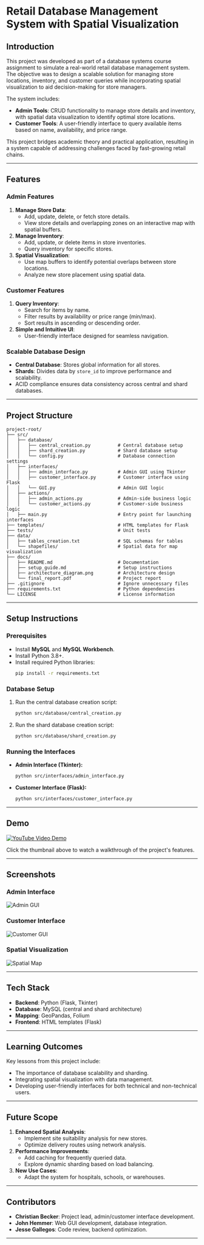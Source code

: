 # **Retail Database Management System with Spatial Visualization**

## **Introduction**

This project was developed as part of a database systems course assignment to simulate a real-world retail database management system. The objective was to design a scalable solution for managing store locations, inventory, and customer queries while incorporating spatial visualization to aid decision-making for store managers.

The system includes:
- **Admin Tools**: CRUD functionality to manage store details and inventory, with spatial data visualization to identify optimal store locations.
- **Customer Tools**: A user-friendly interface to query available items based on name, availability, and price range.

This project bridges academic theory and practical application, resulting in a system capable of addressing challenges faced by fast-growing retail chains.

---

## **Features**

### **Admin Features**
1. **Manage Store Data**:
   - Add, update, delete, or fetch store details.
   - View store details and overlapping zones on an interactive map with spatial buffers.
2. **Manage Inventory**:
   - Add, update, or delete items in store inventories.
   - Query inventory for specific stores.
3. **Spatial Visualization**:
   - Use map buffers to identify potential overlaps between store locations.
   - Analyze new store placement using spatial data.

### **Customer Features**
1. **Query Inventory**:
   - Search for items by name.
   - Filter results by availability or price range (min/max).
   - Sort results in ascending or descending order.
2. **Simple and Intuitive UI**:
   - User-friendly interface designed for seamless navigation.

### **Scalable Database Design**
- **Central Database**: Stores global information for all stores.
- **Shards**: Divides data by `store_id` to improve performance and scalability.
- ACID compliance ensures data consistency across central and shard databases.

---

## **Project Structure**

```plaintext
project-root/
├── src/
│   ├── database/
│   │   ├── central_creation.py          # Central database setup
│   │   ├── shard_creation.py            # Shard database setup
│   │   └── config.py                    # Database connection settings
│   ├── interfaces/
│   │   ├── admin_interface.py           # Admin GUI using Tkinter
│   │   ├── customer_interface.py        # Customer interface using Flask
│   │   └── GUI.py                       # Admin GUI logic
│   ├── actions/
│   │   ├── admin_actions.py             # Admin-side business logic
│   │   └── customer_actions.py          # Customer-side business logic
│   ├── main.py                          # Entry point for launching interfaces
├── templates/                           # HTML templates for Flask
├── tests/                               # Unit tests
├── data/
│   ├── tables_creation.txt              # SQL schemas for tables
│   └── shapefiles/                      # Spatial data for map visualization
├── docs/
│   ├── README.md                        # Documentation
│   ├── setup_guide.md                   # Setup instructions
│   ├── architecture_diagram.png         # Architecture design
│   └── final_report.pdf                 # Project report
├── .gitignore                           # Ignore unnecessary files
├── requirements.txt                     # Python dependencies
└── LICENSE                              # License information
```

---

## **Setup Instructions**

### **Prerequisites**
- Install **MySQL** and **MySQL Workbench**.
- Install Python 3.8+.
- Install required Python libraries:
  ```bash
  pip install -r requirements.txt
  ```

### **Database Setup**
1. Run the central database creation script:
   ```bash
   python src/database/central_creation.py
   ```
2. Run the shard database creation script:
   ```bash
   python src/database/shard_creation.py
   ```

### **Running the Interfaces**
- **Admin Interface (Tkinter):**
  ```bash
  python src/interfaces/admin_interface.py
  ```
- **Customer Interface (Flask):**
  ```bash
  python src/interfaces/customer_interface.py
  ```

---

## **Demo**

[![YouTube Video Demo](https://img.youtube.com/vi/YOUR_VIDEO_ID/0.jpg)](https://youtu.be/YOUR_VIDEO_ID)

Click the thumbnail above to watch a walkthrough of the project's features.

---

## **Screenshots**

### Admin Interface
![Admin GUI](Project/docs/images/admin_gui.png)

### Customer Interface
![Customer GUI](Project/docs/images/customer_gui.png)

### Spatial Visualization
![Spatial Map](Project/docs/images/spatial_visualization.png)

---

## **Tech Stack**
- **Backend**: Python (Flask, Tkinter)
- **Database**: MySQL (central and shard architecture)
- **Mapping**: GeoPandas, Folium
- **Frontend**: HTML templates (Flask)

---

## **Learning Outcomes**

Key lessons from this project include:
- The importance of database scalability and sharding.
- Integrating spatial visualization with data management.
- Developing user-friendly interfaces for both technical and non-technical users.

---

## **Future Scope**
1. **Enhanced Spatial Analysis**:
   - Implement site suitability analysis for new stores.
   - Optimize delivery routes using network analysis.
2. **Performance Improvements**:
   - Add caching for frequently queried data.
   - Explore dynamic sharding based on load balancing.
3. **New Use Cases**:
   - Adapt the system for hospitals, schools, or warehouses.

---

## **Contributors**
- **Christian Becker**: Project lead, admin/customer interface development.
- **John Hemmer**: Web GUI development, database integration.
- **Jesse Gallegos**: Code review, backend optimization.

---
